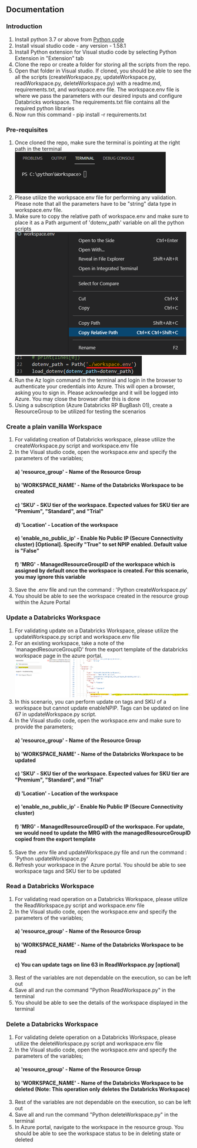 ## Documentation
### Introduction

1. Install python 3.7 or above from [Python code](https://www.python.org/downloads/)
2. Install visual studio code - any version - 1.58.1 
3. Install Python extension for Visual studio code by selecting Python Extension in "Extension" tab
4. Clone the repo or create a folder for storing all the scripts from the repo.
5. Open that folder in Visual studio. If cloned, you should be able to see the all the scripts (createWorkspace.py, updateWorkspace.py, readWorkspace.py, deleteWorkspace.py) with a readme.md, requirements.txt, and workspace.env file. The workspace.env file is where we pass the parameters with our desired inputs and configure Databricks workspace. The requirements.txt file contains all the required python libraries
6. Now run this command - pip install -r requirements.txt

### Pre-requisites

1. Once cloned the repo, make sure the terminal is pointing at the right path in the terminal
![updateMRG](./Images/terminal.png) 
2. Please utilize the workpsace.env file for performing any validation. Please note that all the parameters have to be "string" data type in workspace.env file.
3. Make sure to copy the relative path of workspace.env and make sure to place it as a Path argument of 'dotenv_path' variable on all the python scripts
![updateMRG](./Images/relativepath.png)![updateMRG](./Images/path.png) 
4. Run the Az login command in the terminal and login in the browser to authenticate your credentials into Azure. This will open a browser, asking you to sign in. Please acknowledge and it will be logged into Azure. You may close the browser after this is done
5. Using a subscription (Azure Databricks RP BugBash 01), create a ResourceGroup to be utilized for testing the scenarios

### Create a plain vanilla Workspace
1. For validating creation of Databricks workspace, please utilize the createWorkspace.py script and workspace.env file
2. In the Visual studio code, open the workspace.env and specify the parameters of the variables;
	#### a) 'resource_group' - Name of the Resource Group
	#### b) 'WORKSPACE_NAME' - Name of the Databricks Workspace to be created 
	#### c) 'SKU' - SKU tier of the workspace. Expected values for SKU tier are "Premium", "Standard", and "Trial"
	#### d) 'Location' - Location of the workspace
	#### e) 'enable_no_public_ip' - Enable No Public IP (Secure Connectivity cluster) [Optional]. Specify "True" to set NPIP enabled. Default value is "False"
	#### f) 'MRG' - ManagedResourceGroupID of the workspace which is assigned by default once the workspace is created. For this scenario, you may ignore this variable
3. Save the .env file and run the command :	'Python createWorkspace.py'
4. You should be able to see the workspace created in the resource group within the Azure Portal

### Update a Databricks Workspace
1. For validating update on a Databricks Workspace, please utilize the updateWorkspace.py script and workspace.env file
2. For an existing workspace, take a note of the 'managedResourceGroupID' from the export template of the databricks workspace page in the azure portal.
 ![updateMRG](./Images/UpdateMRG.png)  
3. In this scenario, you can perform update on tags and SKU of a workspace but cannot update enableNPIP. Tags can be updated on line 67 in updateWorkspace.py script.
4. In the Visual studio code, open the workspace.env and make sure to provide the parameters;
	#### a) 'resource_group' - Name of the Resource Group
	#### b) 'WORKSPACE_NAME' - Name of the Databricks Workspace to be updated
	#### c) 'SKU' - SKU tier of the workspace. Expected values for SKU tier are "Premium", "Standard", and "Trial"
	#### d) 'Location' - Location of the workspace
	#### e) 'enable_no_public_ip' - Enable No Public IP (Secure Connectivity cluster)
	#### f) 'MRG' - ManagedResourceGroupID of the workspace. For update, we would need to update the MRG with the managedResourceGroupID copied from the export template
5. Save the .env file and updateWorkspace.py file and run the command :	'Python updateWorkspace.py'
6. Refresh your workspace in the Azure portal. You should be able to see workspace tags and SKU tier to be updated

### Read a Databricks Workspace
1. For validating read operation on a Databricks Workspace, please utilize the ReadWorkspace.py script and workspace.env file
2. In the Visual studio code, open the workspace.env and specify the parameters of the variables;
	#### a) 'resource_group' - Name of the Resource Group
	#### b) 'WORKSPACE_NAME' - Name of the Databricks Workspace to be read
	#### c) You can update tags on line 63 in ReadWorkspace.py [optional]
3. Rest of the variables are not dependable on the execution, so can be left out
4. Save all and run the command "Python ReadWorkspace.py" in the terminal
5. You should be able to see the details of the workspace displayed in the terminal

### Delete a Databricks Workspace
1. For validating delete operation on a  Databricks Workspace, please utilize the deleteWorkspace.py script and workspace.env file
2. In the Visual studio code, open the workspace.env and specify the parameters of the variables;
	#### a) 'resource_group' - Name of the Resource Group
	#### b) 'WORKSPACE_NAME' - Name of the Databricks Workspace to be deleted (Note: This operation only deletes the Databricks Workspace)
3. Rest of the variables are not dependable on the execution, so can be left out
4. Save all and run the command "Python deleteWorkspace.py" in the terminal
5. In Azure portal, navigate to the workspace in the resource group. You should be able to see the workspace status to be in deleting state or deleted
